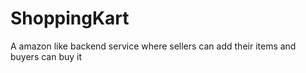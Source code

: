 # ShoppingKart
A amazon like backend service where sellers can add their items and buyers can buy it
